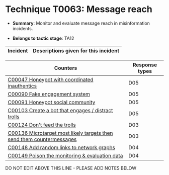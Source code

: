 # Technique T0063: Message reach

* **Summary**: Monitor and evaluate message reach in misinformation incidents. 

* **Belongs to tactic stage**: TA12


| Incident | Descriptions given for this incident |
| -------- | -------------------- |



| Counters | Response types |
| -------- | -------------- |
| [C00047 Honeypot with coordinated inauthentics](../counters/C00047.md) | D05 |
| [C00090 Fake engagement system](../counters/C00090.md) | D05 |
| [C00091 Honeypot social community](../counters/C00091.md) | D05 |
| [C00103 Create a bot that engages / distract trolls](../counters/C00103.md) | D05 |
| [C00124 Don't feed the trolls](../counters/C00124.md) | D03 |
| [C00136 Microtarget most likely targets then send them countermessages](../counters/C00136.md) | D03 |
| [C00148 Add random links to network graphs](../counters/C00148.md) | D04 |
| [C00149 Poison the monitoring & evaluation data](../counters/C00149.md) | D04 |


DO NOT EDIT ABOVE THIS LINE - PLEASE ADD NOTES BELOW